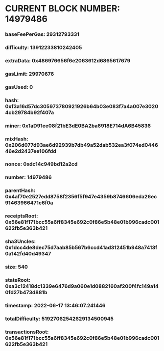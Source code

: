 # CURRENT BLOCK NUMBER: 14979486

### baseFeePerGas: 29312793331
### difficulty: 13912233810242405
### extraData: 0x486976656f6e2063612d6865617679
### gasLimit: 29970676
### gasUsed: 0
### hash: 0xf3a16d57dc305973780921926b64b03e083f7a4a007e30204cb29784b92f407a
### miner: 0x1aD91ee08f21bE3dE0BA2ba6918E714dA6B45836
### mixHash: 0x206d077d93ae6d92939b7db49a52dab532ea3f074ed044646e2d2437ee106fdd
### nonce: 0xdc14c949bd12a2cd
### number: 14979486
### parentHash: 0x4af70e2527edd8758f2356f5f947e4359b8746606eda26ec91463966471e6f0a
### receiptsRoot: 0x56e81f171bcc55a6ff8345e692c0f86e5b48e01b996cadc001622fb5e363b421
### sha3Uncles: 0x1dcc4de8dec75d7aab85b567b6ccd41ad312451b948a7413f0a142fd40d49347
### size: 540
### stateRoot: 0xa3c12418dc1339e6476d9a060e1d0882160af200f4fc149a140fd27b473d881b
### timestamp: 2022-06-17 13:46:07.241446
### totalDifficulty: 51927062542629134500945
### transactionsRoot: 0x56e81f171bcc55a6ff8345e692c0f86e5b48e01b996cadc001622fb5e363b421
